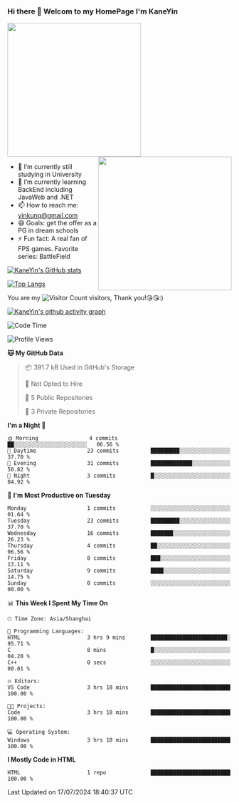### Hi there 👋 Welcom to my HomePage I'm KaneYin

<img src="https://user-images.githubusercontent.com/74038190/226190894-18e959ba-d458-4a94-ac44-790190f2a947.gif" align="center" width="300">
<img src="https://user-images.githubusercontent.com/74038190/212749447-bfb7e725-6987-49d9-ae85-2015e3e7cc41.gif" align="right" width="300">

- 🔭 I’m currently still studying in University
- 🌱 I’m currently learning BackEnd including JavaWeb and .NET
- 📫 How to reach me: yinkunq@gmail.com
- 😄 Goals: get the offer as a PG in dream schools
- ⚡ Fun fact: A real fan of FPS games. Favorite series: BattleField

[![KaneYin's GitHub stats](https://github-readme-stats.vercel.app/api?username=KaneYin&show_icon=true&anuraghazra)](https://github.com/anuraghazra/github-readme-stats)

[![Top Langs](https://github-readme-stats.vercel.app/api/top-langs/?username=KaneYin&layout=compact)](https://github.com/anuraghazra/github-readme-stats)

You are my ![Visitor Count](https://profile-counter.glitch.me/KaneYin/count.svg) visitors, Thank you!😘😘:)

[![KaneYin's github activity graph](https://github-readme-activity-graph.vercel.app/graph?username=KaneYin&bg_color=white&color=black)](https://github.com/KaneYin/github-readme-activity-graph)

<!--START_SECTION:waka-->
![Code Time](http://img.shields.io/badge/Code%20Time-60%20hrs%2052%20mins-blue)

![Profile Views](http://img.shields.io/badge/Profile%20Views-0-blue)

**🐱 My GitHub Data** 

> 📦 391.7 kB Used in GitHub's Storage 
 > 
> 🚫 Not Opted to Hire
 > 
> 📜 5 Public Repositories 
 > 
> 🔑 3 Private Repositories 
 > 
**I'm a Night 🦉** 

```text
🌞 Morning                4 commits           ██░░░░░░░░░░░░░░░░░░░░░░░   06.56 % 
🌆 Daytime                23 commits          █████████░░░░░░░░░░░░░░░░   37.70 % 
🌃 Evening                31 commits          █████████████░░░░░░░░░░░░   50.82 % 
🌙 Night                  3 commits           █░░░░░░░░░░░░░░░░░░░░░░░░   04.92 % 
```
📅 **I'm Most Productive on Tuesday** 

```text
Monday                   1 commits           ░░░░░░░░░░░░░░░░░░░░░░░░░   01.64 % 
Tuesday                  23 commits          █████████░░░░░░░░░░░░░░░░   37.70 % 
Wednesday                16 commits          ███████░░░░░░░░░░░░░░░░░░   26.23 % 
Thursday                 4 commits           ██░░░░░░░░░░░░░░░░░░░░░░░   06.56 % 
Friday                   8 commits           ███░░░░░░░░░░░░░░░░░░░░░░   13.11 % 
Saturday                 9 commits           ████░░░░░░░░░░░░░░░░░░░░░   14.75 % 
Sunday                   0 commits           ░░░░░░░░░░░░░░░░░░░░░░░░░   00.00 % 
```


📊 **This Week I Spent My Time On** 

```text
🕑︎ Time Zone: Asia/Shanghai

💬 Programming Languages: 
HTML                     3 hrs 9 mins        ████████████████████████░   95.71 % 
C                        8 mins              █░░░░░░░░░░░░░░░░░░░░░░░░   04.28 % 
C++                      0 secs              ░░░░░░░░░░░░░░░░░░░░░░░░░   00.01 % 

🔥 Editors: 
VS Code                  3 hrs 18 mins       █████████████████████████   100.00 % 

🐱‍💻 Projects: 
Code                     3 hrs 18 mins       █████████████████████████   100.00 % 

💻 Operating System: 
Windows                  3 hrs 18 mins       █████████████████████████   100.00 % 
```

**I Mostly Code in HTML** 

```text
HTML                     1 repo              █████████████████████████   100.00 % 
```




 Last Updated on 17/07/2024 18:40:37 UTC
<!--END_SECTION:waka-->

